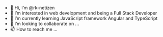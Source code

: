 - 👋 Hi, I’m @rk-netizen
- 👀 I’m interested in web development and being a Full Stack Developer
- 🌱 I’m currently learning JavaScript framework Angular and TypeScript
- 💞️ I’m looking to collaborate on ...
- 📫 How to reach me ...

<!---
rk-netizen/rk-netizen is a ✨ special ✨ repository because its `README.md` (this file) appears on your GitHub profile.
You can click the Preview link to take a look at your changes.
--->

